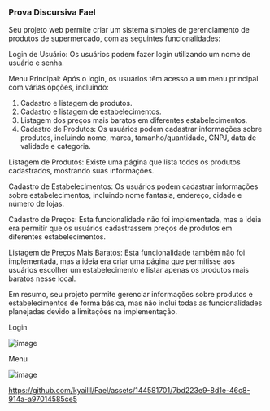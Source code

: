 
### Prova Discursiva Fael

Seu projeto web permite criar um sistema simples de gerenciamento de produtos de supermercado, com as seguintes funcionalidades:

Login de Usuário: Os usuários podem fazer login utilizando um nome de usuário e senha.

Menu Principal: Após o login, os usuários têm acesso a um menu principal com várias opções, incluindo:

1. Cadastro e listagem de produtos.
2. Cadastro e listagem de estabelecimentos.
3. Listagem dos preços mais baratos em diferentes estabelecimentos.
4. Cadastro de Produtos: Os usuários podem cadastrar informações sobre produtos, incluindo nome, marca, tamanho/quantidade, CNPJ, data de validade e categoria.

Listagem de Produtos: Existe uma página que lista todos os produtos cadastrados, mostrando suas informações.

Cadastro de Estabelecimentos: Os usuários podem cadastrar informações sobre estabelecimentos, incluindo nome fantasia, endereço, cidade e número de lojas.

Cadastro de Preços: Esta funcionalidade não foi implementada, mas a ideia era permitir que os usuários cadastrassem preços de produtos em diferentes estabelecimentos.

Listagem de Preços Mais Baratos: Esta funcionalidade também não foi implementada, mas a ideia era criar uma página que permitisse aos usuários escolher um estabelecimento e listar apenas os produtos mais baratos nesse local.

Em resumo, seu projeto permite gerenciar informações sobre produtos e estabelecimentos de forma básica, mas não inclui todas as funcionalidades planejadas devido a limitações na implementação.


Login

![image](https://github.com/kyailll/Fael/assets/144581701/ba2e1616-759a-4871-8fc5-4a6ff3786965)

Menu

![image](https://github.com/kyailll/Fael/assets/144581701/6a0563e7-c47f-45b8-8ea7-28b26092c380)


https://github.com/kyailll/Fael/assets/144581701/7bd223e9-8d1e-46c8-914a-a97014585ce5






